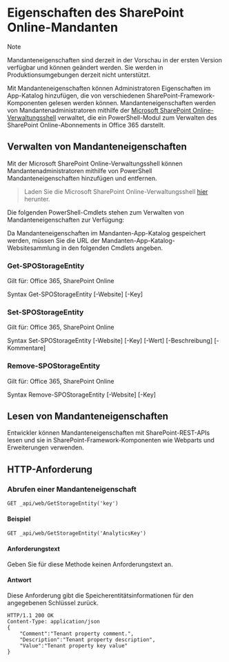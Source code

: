 # <a name="sharepoint-online-tenant-properties"></a>Eigenschaften des SharePoint Online-Mandanten

> [!NOTE]
> Mandanteneigenschaften sind derzeit in der Vorschau in der ersten Version verfügbar und können geändert werden. Sie werden in Produktionsumgebungen derzeit nicht unterstützt.

Mit Mandanteneigenschaften können Administratoren Eigenschaften im App-Katalog hinzufügen, die von verschiedenen SharePoint-Framework-Komponenten gelesen werden können. Mandanteneigenschaften werden von Mandantenadministratoren mithilfe der [Microsoft SharePoint Online-Verwaltungsshell]((https://technet.microsoft.com/de-DE/library/fp161372.aspx)) verwaltet, die ein PowerShell-Modul zum Verwalten des SharePoint Online-Abonnements in Office 365 darstellt.

## <a name="manage-tenant-properties"></a>Verwalten von Mandanteneigenschaften

Mit der Microsoft SharePoint Online-Verwaltungsshell können Mandantenadministratoren mithilfe von PowerShell Mandanteneigenschaften hinzufügen und entfernen. 

> Laden Sie die Microsoft SharePoint Online-Verwaltungsshell [hier](https://www.microsoft.com/en-us/download/details.aspx?id=35588) herunter.

Die folgenden PowerShell-Cmdlets stehen zum Verwalten von Mandanteneigenschaften zur Verfügung:

Da Mandanteneigenschaften im Mandanten-App-Katalog gespeichert werden, müssen Sie die URL der Mandanten-App-Katalog-Websitesammlung in den folgenden Cmdlets angeben.

### <a name="get-spostorageentity"></a>Get-SPOStorageEntity
Gilt für: Office 365, SharePoint Online

Syntax Get-SPOStorageEntity [-Website] <AppCatalogSiteURL> [-Key] <String>

### <a name="set-spostorageentity"></a>Set-SPOStorageEntity
Gilt für: Office 365, SharePoint Online

Syntax Set-SPOStorageEntity [-Website] <AppCatalogSiteURL> [-Key] <String> [-Wert] <String> [-Beschreibung] <String> [-Kommentare] <String>

### <a name="remove-spostorageentity"></a>Remove-SPOStorageEntity
Gilt für: Office 365, SharePoint Online

Syntax Remove-SPOStorageEntity [-Website] <AppCatalogSiteURL> [-Key] <String>

## <a name="reading-tenant-properties"></a>Lesen von Mandanteneigenschaften

Entwickler können Mandanteneigenschaften mit SharePoint-REST-APIs lesen und sie in SharePoint-Framework-Komponenten wie Webparts und Erweiterungen verwenden.

## <a name="http-request"></a>HTTP-Anforderung

### <a name="get-a-tenant-property"></a>Abrufen einer Mandanteneigenschaft

```text
GET _api/web/GetStorageEntity('key')
```

#### <a name="example"></a>Beispiel

```text
GET _api/web/GetStorageEntity('AnalyticsKey')
```

#### <a name="request-body"></a>Anforderungstext

Geben Sie für diese Methode keinen Anforderungstext an.

#### <a name="response"></a>Antwort

Diese Anforderung gibt die Speicherentitätsinformationen für den angegebenen Schlüssel zurück.

```text
HTTP/1.1 200 OK
Content-Type: application/json
{
    "Comment":"Tenant property comment.",
    "Description":"Tenant property description",
    "Value":"Tenant property key value"
}
```
